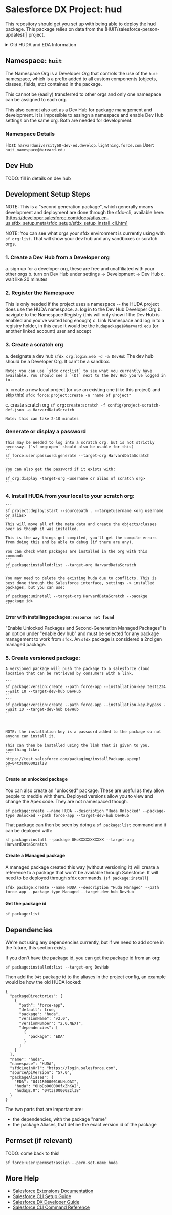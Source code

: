 # Salesforce DX Project: hud

This repository should get you set up with being able to deploy the hud package. This package relies on data from the (HUIT/salesforce-person-updates)[] project. 

<details>
<summary>Old HUDA and EDA Information</summary>

Please see [this project](https://github.huit.harvard.edu/HUIT/salesforce-huda-package) for more information on HUDA and EDA, the precuror packages to this.

</details>

## Namespace: `huit`

The Namespace Org is a Developer Org that controls the use of the `huit` namespace, which is a prefix added to all custom components (objects, classes, fields, etc) contained in the package. 

This cannot be (easily) transferred to other orgs and only one namespace can be assigned to each org.

This also cannot also act as a Dev Hub for package management and development. It is impossible to assingn a namespace and enable Dev Hub settings on the same org. Both are needed for development.

### Namespace Details

Host: `harvarduniversity68-dev-ed.develop.lightning.force.com`
User: `huit_namespace@harvard.edu`

## Dev Hub

TODO: fill in details on dev hub

## Development Setup Steps

NOTE: This is a "second generation package", which generally means development and deployment are done through the sfdc-cli, available here: [https://developer.salesforce.com/docs/atlas.en-us.sfdx_setup.meta/sfdx_setup/sfdx_setup_install_cli.htm]

NOTE: You can see what orgs your sfdx environment is currently using with `sf org:list`. That will show your dev hub and any sandboxes or scratch orgs. 

### 1. Create a Dev Hub from a Developer org
  a. sign up for a developer org, these are free and unaffiliated with your other orgs
  b. turn on Dev Hub under settings -> Development -> Dev Hub
  c. wait like 20 minutes

### 2. Register the Namespace

This is only needed if the project uses a namespace -- the HUDA project does use the HUDA namespace. 
  a. log in to the Dev Hub Developer Org
  b. navigate to the Namespace Registry (this will only show if the Dev Hub is enabled and you've waited long enough)
  c. Link Namespace and log in to a registry holder, in this case it would be the `hudapackage1@harvard.edu` (or another linked account) user and accept

### 3. Create a scratch org
  a. designate a dev hub
    ```
    sfdx org:login:web -d -a DevHub
    ```
    The dev hub should be a Developer Org. It can't be a sandbox. 

    Note: you can use `sfdx org:list` to see what you currently have available. You should see a `(D)` next to the Dev Hub you've logged in to.

  b. create a new local project (or use an existing one (like this project) and skip this)
    ```
    sfdx force:project:create -n "name of project"
    ```

  c. create scratch org
    ```
    sf org:create:scratch -f config/project-scratch-def.json -a HarvardDataScratch
    ```

    Note: this can take 2-10 minutes
    
### Generate or display a password 
    This may be needed to log into a scratch org, but is not strictly necessay. (`sf org:open` should also be usable for this)
    ```
    sf force:user:password:generate --target-org HarvardDataScratch
    ```

    You can also get the password if it exists with:
    ```
    sf org:display -target-org <username or alias of scratch org>
    ```

### 4. Install HUDA from your local to your scratch org:
    ```
    sf project:deploy:start --sourcepath . --targetusername <org username or alias>
    ```
    This will move all of the meta data and create the objects/classes over as though it was installed. 

    This is the way things get compiled, you'll get the compile errors from doing this and be able to debug (if there are any). 

    You can check what packages are installed in the org with this command:
    ```
    sf package:installed:list --target-org HarvardDataScratch
    ```

    You may need to delete the existing huda due to conflicts. This is best done through the Salesforce interface, settings -> installed packages, but you can use:
    ```
    sf package:uninstall --target-org HarvardDataScratch --pacakge <package id>
    ```

#### Error with installing packages: `resource not found`

"Enable Unlocked Packages and Second-Generation Managed Packages" is an option under "enable dev hub" and must be selected for any package management to work from `sfdx`. An `sfdx` package is considered a 2nd gen managed package.



### 5. Create versioned package:
    A versioned package will push the package to a salesforce cloud location that can be retrieved by consumers with a link.

    ```
    sf package:version:create --path force-app --installation-key test1234 --wait 10 --target-dev-hub DevHub
    ```
    ```
    sf package:version:create --path force-app --installation-key-bypass --wait 10 --target-dev-hub DevHub
    ```



    NOTE: the installation key is a password added to the package so not anyone can install it. 

    This can then be installed using the link that is given to you, something like: 
    ```
    https://test.salesforce.com/packaging/installPackage.apexp?p0=04t3s000002zlI8
    ```


#### Create an unlocked package

You can also create an "unlocked" package. These are useful as they allow people to meddle with them. Deployed versions allow you to view and change the Apex code. They are not namespaced though. 

```
sf package:create --name HUDA --description "Huda Unlocked" --package-type Unlocked --path force-app --target-dev-hub DevHub
```

That package can then be seen by doing a `sf package:list` command and it can be deployed with:
```
sf package:install --package 0HoXXXXXXXXXXX --target-org HarvardDataScratch
```


#### Create a Managed package

A managed package created this way (without versioning it) will create a reference to a package that won't be available through Salesforce. It will need to be deployed through sfdx commands. (`sf package:install`)

```
sfdx package:create --name HUDA --description "Huda Managed" --path force-app --package-type Managed --target-dev-hub DevHub
```

#### Get the package id
```
sf package:list
```

## Dependencies

We're not using any dependencies currently, but if we need to add some in the future, this section exists. 

<!-- 
NO. This is not right:

If you have a dependency (like EDA), you need to retrieve the metadata for that dependency from an existing org and it needs to be in the source. 

 - Get the EDA metadata from an org that has it installed:
 ```
 sf project:retrieve:start --package-name EDA --target-org DevHub
 ```

 - Create a package from that metadata:
 ```
 sf package:create --name eda --description "EDA" --package-type Unlocked --path force-app --target-dev-hub DevHub
 ``` -->

If you don't have the package id, you can get the package id from an org:
```
sf package:installed:list --target-org DevHub
```

Then add the `04t` package id to the aliases in the project config, an example would be how the old HUDA looked: 

```
{
  "packageDirectories": [
    {
      "path": "force-app",
      "default": true,
      "package": "huda",
      "versionName": "v2.0",
      "versionNumber": "2.0.NEXT",
      "dependencies": [
        {
          "package": "EDA"
        }
      ]    
    }
  ],
  "name": "huda",
  "namespace": "HUDA",
  "sfdcLoginUrl": "https://login.salesforce.com",
  "sourceApiVersion": "57.0",
  "packageAliases": {
    "EDA": "04t1R0000016bHcQAI",
    "huda": "0HoDp000000fxZhKAI",
    "huda@2.0": "04t3s000002zlI8"
  }
}
```
The two parts that are important are:
 - the dependencies, with the package "name"
 - the package Aliases, that define the exact version id of the package


## Permset (if relevant)

TODO: come back to this!

```
sf force:user:permset:assign --perm-set-name huda
```



## More Help

- [Salesforce Extensions Documentation](https://developer.salesforce.com/tools/vscode/)
- [Salesforce CLI Setup Guide](https://developer.salesforce.com/docs/atlas.en-us.sfdx_setup.meta/sfdx_setup/sfdx_setup_intro.htm)
- [Salesforce DX Developer Guide](https://developer.salesforce.com/docs/atlas.en-us.sfdx_dev.meta/sfdx_dev/sfdx_dev_intro.htm)
- [Salesforce CLI Command Reference](https://developer.salesforce.com/docs/atlas.en-us.sfdx_cli_reference.meta/sfdx_cli_reference/cli_reference.htm)
